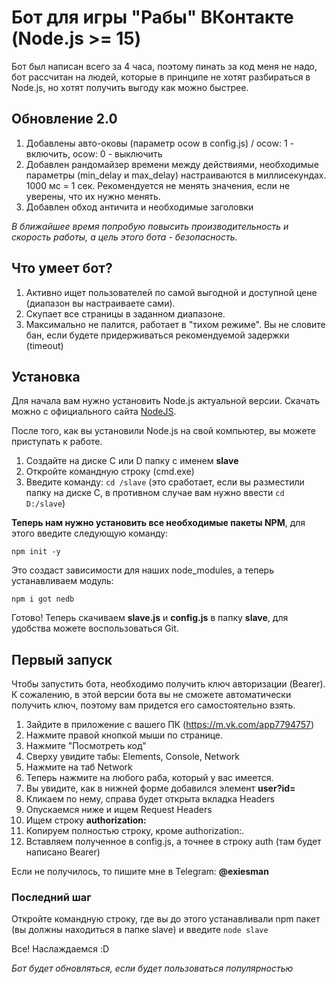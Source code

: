 # Бот для игры "Рабы" ВКонтакте (Node.js >= 15)
Бот был написан всего за 4 часа, поэтому пинать за код меня не надо, бот рассчитан на людей, которые в принципе не хотят разбираться в Node.js, но хотят получить выгоду как можно быстрее.

## Обновление 2.0
1. Добавлены авто-оковы (параметр ocow в config.js) / ocow: 1 - включить, ocow: 0 - выключить
2. Добавлен рандомайзер времени между действиями, необходимые параметры (min_delay и max_delay) настраиваются в миллисекундах. 1000 мс = 1 сек. Рекомендуется не менять значения, если не уверены, что их нужно менять.
3. Добавлен обход античита и необходимые заголовки

*В ближайшее время попробую повысить производительность и скорость работы, а цель этого бота - безопасность.*

## Что умеет бот?
1. Активно ищет пользователей по самой выгодной и доступной цене (диапазон вы настраиваете сами).
2. Скупает все страницы в заданном диапазоне.
3. Максимально не палится, работает в "тихом режиме". Вы не словите бан, если будете придерживаться рекомендуемой задержки (timeout)

## Установка
Для начала вам нужно установить Node.js актуальной версии. Скачать можно с официального сайта [NodeJS](https://nodejs.org/en/download/current/).

После того, как вы установили Node.js на свой компьютер, вы можете приступать к работе. 

1. Создайте на диске C или D папку с именем **slave**
2. Откройте командную строку (cmd.exe)
3. Введите команду: `cd /slave` (это сработает, если вы разместили папку на диске C, в противном случае вам нужно ввести `cd D:/slave`)

**Теперь нам нужно установить все необходимые пакеты NPM**, для этого введите следующую команду:

	npm init -y
    
Это создаст зависимости для наших node_modules, а теперь устанавливаем модуль:

	npm i got nedb
    
Готово! Теперь скачиваем **slave.js** и **config.js** в папку **slave**, для удобства можете воспользоваться Git.

## Первый запуск
Чтобы запустить бота, необходимо получить ключ авторизации (Bearer). К сожалению, в этой версии бота вы не сможете автоматически получить ключ, поэтому вам придется его самостоятельно взять. 

1. Зайдите в приложение с вашего ПК (https://m.vk.com/app7794757)
2. Нажмите правой кнопкой мыши по странице.
3. Нажмите "Посмотреть код"
4. Сверху увидите табы: Elements, Console, Network
5. Нажмите на таб Network
6. Теперь нажмите на любого раба, который у вас имеется.
7. Вы увидите, как в нижней форме добавился элемент **user?id=**
8. Кликаем по нему, справа будет открыта вкладка Headers
9. Опускаемся ниже и ищем Request Headers
10. Ищем строку **authorization:**
11. Копируем полностью строку, кроме authorization:.
12. Вставляем полученное в config.js, а точнее в строку auth (там будет написано Bearer)

Если не получилось, то пишите мне в Telegram: **@exiesman**

### Последний шаг
Откройте командную строку, где вы до этого устанавливали npm пакет (вы должны находиться в папке slave) и введите `node slave`

Все! Наслаждаемся :D

*Бот будет обновляться, если будет пользоваться популярностью*
